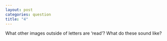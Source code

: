```yaml
---
layout: post
categories: question
title: "4"
---
```

What other images outside of letters are ‘read’? What do these sound like?
